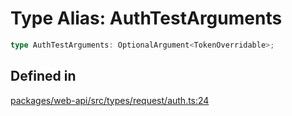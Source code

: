 # Type Alias: AuthTestArguments

```ts
type AuthTestArguments: OptionalArgument<TokenOverridable>;
```

## Defined in

[packages/web-api/src/types/request/auth.ts:24](https://github.com/slackapi/node-slack-sdk/blob/7b348598b763c2b7545d1042b5f0429775cfa62c/packages/web-api/src/types/request/auth.ts#L24)
